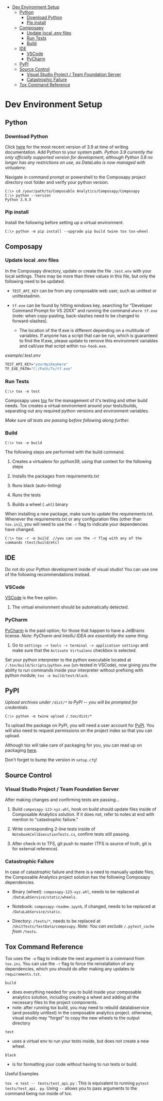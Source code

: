 - [Dev Environment Setup](#dev-environment-setup)
  - [Python](#python)
    - [Download Python](#download-python)
    - [Pip install](#pip-install)
  - [Composapy](#composapy)
    - [Update local .env files](#update-local-env-files)
    - [Run Tests](#run-tests)
    - [Build](#build)
  - [IDE](#ide)
    - [VSCode](#vscode)
    - [PyCharm](#pycharm)
  - [PyPI](#pypi)
  - [Source Control](#source-control)
    - [Visual Studio Project / Team Foundation Server](#visual-studio-project--team-foundation-server)
    - [Catastrophic Failure](#catastrophic-failure)
  - [Tox Command Reference](#tox-command-reference)


# Dev Environment Setup


## Python


### Download Python

Click [here](https://www.python.org/downloads/release/python-3910/) for the most recent version of 3.9 at time of writing documentation. Add Python to your system path. _Python 3.9 currently the only officially supported version for development, although Python 3.8 no longer has any restrictions on use, as DataLabs is now managed with virtualenv._

Navigate in command prompt or powershell to the Composapy project directory root folder and verify your python version.

```
C:\> cd /your/path/to/Composable Analytics/Composapy/Composapy
C:\> python --version
Python 3.9.X
```


### Pip install

Install the following before setting up a virtual environment.

```
C:\> python -m pip install --upgrade pip build twine tox tox-wheel
```


## Composapy


### Update local .env files

In the Composapy directory, update or create the file `.test.env` with your local settings. 
There may be more than three values in this file, but only the following need to be updated. 

- `TEST_API_KEY` can be from any composable web user, such as unittest or unittestadmin.

- `tf.exe` can be found by hitting windows key, searching for "Developer Command Prompt for VS 
  20XX" and running the command `where tf.exe` (note: when copy-pasting, back-slashes need to be 
  changed to forward-slashes).

  - The location of the tf.exe is different depending on a multitude of variables. If anyone has 
    a script that can be run, which is guaranteed to find the tf.exe, please update to remove 
    this environment variables and call/use that script within `tox-hook.exe`. 

_example/.test.env_
```cmd
TEST_API_KEY="yourApiKeyHere"
TF_EXE_PATH="C:/Path/To/tf.exe"
```


### Run Tests

```
C:\> tox -e test
```

Composapy uses [tox](https://tox.wiki/en/latest/) for the management of it's testing and other build needs. Tox creates a virtual environment around your tests/builds, separating out any required python versions and environment variables.

_Make sure all tests are passing before following along further._



### Build

```
C:\> tox -e build
```

The following steps are performed with the build command.

1. Creates a virtualenv for python39, using that context for the following steps

2. Installs the packages from requirements.txt

3. Runs black (auto-linting)

4. Runs the tests

5. Builds a wheel (`.whl`) binary

When installing a new package, make sure to update the requirements.txt. Whenever the 
requirements.txt or any configuration files (other than `tox.ini`), you will need to use the `-r` flag to indicate your dependencies have changed.

```
C:\> tox -r -e build  //you can use the -r flag with any of the commands (test/build/etc)
```


## IDE 

Do not do your Python development inside of visual studio! You can use one of the following recommendations instead.


### VSCode

[VSCode](https://code.visualstudio.com/) is the free option.

1. The virtual environment should be automatically detected.

### PyCharm

[PyCharm](https://www.jetbrains.com/pycharm/) is the paid option; for those that happen to have a JetBrains license. _Note: PyCharm and IntelliJ IDEA are essentially the same thing._

1. Go to `settings -> tools -> terminal -> application settings` and make sure 
that the `Activate Virtualenv` checkbox is selected.

Set your python interpreter to the python executable located at `/.tox/build/Scripts/python.exe` (un-tested in VSCode), now giving you the ability to run commands inside your interpreter without prefixing with python module; `tox -e build/test/black`.


## PyPI

_Upload archives under `/dist/*` to PyPI -- you will be prompted for credentials._
```
C:\> python -m twine upload /.tox/dist/*
```

To upload the package on PyPI, you will need a user account for [PyPI](https://pypi.org/). You will also need to request permissions on the project index so that you can upload.

Although tox will take care of packaging for you, you can read up on packaging 
[here](https://packaging.python.org/en/latest/tutorials/packaging-projects/#packaging-python-projects).

Don't forget to bump the version in `setup.cfg`!


## Source Control


### Visual Studio Project / Team Foundation Server

After making changes and confirming tests are passing...

1. Build `composapy-123-xyz.whl`, hook on build should update files inside of Composable 
   Analytics solution. If it does not, refer to notes at end with mention to "catastrophic failure."

2. Write corresponding 2-line tests inside of `NotebookCellExecutionTests.cs`, confirm tests 
   still passing.

3. After check-in to TFS, git push to master (TFS is source of truth, git is for external 
   reference).


### Catastrophic Failure

In case of catastrophic failure and there is a need to manually update files, the Composable Analytics project solution has the following Composapy dependencies.

- Binary (wheel): `composapy-123-xyz.whl`, needs to be replaced at `/DataLabService/static/wheels`.

- Notebook: `composapy-readme.ipynb`, if changed, needs to be replaced at `/DataLabService/static`.

- Directory: `/tests/*`, needs to be replaced at `/UnitTests/TestData/composapy`. _Note: You can exclude_ `/.pytest_cache` _from_ `/tests`.


## Tox Command Reference

Tox uses the `-e` flag to indicate the next argument is a command from `tox.ini`. You can use the `-r` flag to force the reinstallation of any dependencies, which you should do after making any updates to `requirements.txt`.

`build`
- does everything needed for you to build inside your composable analytics solution, 
  including creating a wheel and adding all the necessary files to the project components.
- note: after running tox build, you may need to rebuild datalabservice (and possibly unittest) in the composable analytics project. otherwise, visual studio may "forget" to copy the new wheels to the output directory

`test`
- uses a virtual env to run your tests inside, but does not create a new wheel.  

`black`
- is for formatting your code without having to run tests or build.

Useful Examples

```tox -e test -- tests/test_api.py``` : This is equivalent to running `pytest tests/test_api.
py`. Using `--` allows you to pass arguments to the command being run inside of tox.
